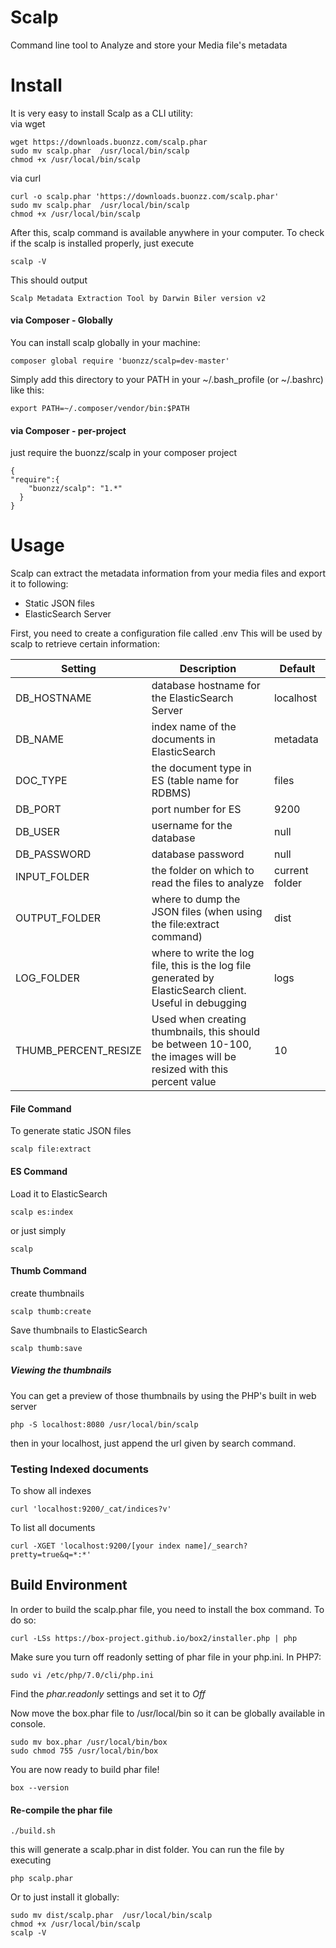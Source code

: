 Scalp
=====

Command line tool to Analyze and store your Media file's metadata 

Install
=======

It is very easy to install Scalp as a CLI utility:
<br/>
via wget
```
wget https://downloads.buonzz.com/scalp.phar
sudo mv scalp.phar  /usr/local/bin/scalp
chmod +x /usr/local/bin/scalp
```
via curl

```
curl -o scalp.phar 'https://downloads.buonzz.com/scalp.phar'
sudo mv scalp.phar  /usr/local/bin/scalp
chmod +x /usr/local/bin/scalp
```

After this, scalp command is available anywhere in your computer. To check if the scalp is installed properly, just execute

```
scalp -V
```

This should output

```
Scalp Metadata Extraction Tool by Darwin Biler version v2
```


#### via Composer - Globally

You can install scalp globally in your machine:

```
composer global require 'buonzz/scalp=dev-master'
```

Simply add this directory to your PATH in your ~/.bash_profile (or ~/.bashrc) like this:

```
export PATH=~/.composer/vendor/bin:$PATH
```

#### via Composer - per-project

just require the buonzz/scalp in your composer project

```
{
"require":{
    "buonzz/scalp": "1.*"
  }
}
```

Usage
=====

Scalp can extract the metadata information from your media files and export it to following:

* Static JSON files
* ElasticSearch Server

First, you need to create a configuration file called .env This will be used by scalp to retrieve certain information:

| Setting       | Description                                                                                              | Default        |
|---------------|----------------------------------------------------------------------------------------------------------|----------------|
| DB_HOSTNAME   | database hostname for the ElasticSearch Server                                                           | localhost      |
| DB_NAME       | index name of the documents in ElasticSearch                                                             | metadata       |
| DOC_TYPE      | the document type in ES (table name for RDBMS)                                                           | files          |
| DB_PORT       | port number for ES                                                                                       | 9200           |
| DB_USER       | username for the database                                                                                | null           |
| DB_PASSWORD   | database password                                                                                        | null           |
| INPUT_FOLDER  | the folder on which to read the files to analyze                                                         | current folder |
| OUTPUT_FOLDER | where to dump the JSON files (when using the file:extract command)                                       | dist           |
| LOG_FOLDER    | where to write the log file, this is the log file generated by ElasticSearch client. Useful in debugging | logs           |
| THUMB_PERCENT_RESIZE    | Used when creating thumbnails, this should be between 10-100, the images will be resized with this percent value | 10           |


#### File Command

To generate static JSON files
```
scalp file:extract
```

#### ES Command

Load it to ElasticSearch
```
scalp es:index
```

or just simply
```
scalp
```

#### Thumb Command

create thumbnails
```
scalp thumb:create
```

Save thumbnails to ElasticSearch
```
scalp thumb:save
```

##### Viewing the thumbnails

You can get a preview of those thumbnails by using the PHP's built in web server

```
php -S localhost:8080 /usr/local/bin/scalp
``` 
then in your localhost, just append the url given by search command.

### Testing Indexed documents

To show all indexes
```
curl 'localhost:9200/_cat/indices?v'
```

To list all documents
```
curl -XGET 'localhost:9200/[your index name]/_search?pretty=true&q=*:*'
```

## Build Environment


In order to build the scalp.phar file, you need to install the box command. To do so:
```
curl -LSs https://box-project.github.io/box2/installer.php | php
```

Make sure you turn off readonly setting of phar file in your php.ini. In PHP7:

```
sudo vi /etc/php/7.0/cli/php.ini
```
Find the *phar.readonly* settings and set it to *Off*


Now move the box.phar file to /usr/local/bin so it can be globally available in console.

```
sudo mv box.phar /usr/local/bin/box
sudo chmod 755 /usr/local/bin/box
```

You are now ready to build phar file!

```
box --version
```

#### Re-compile the phar file

```
./build.sh
```

this will generate a scalp.phar in dist folder. You can run the file by executing

```
php scalp.phar
```

Or to just install it globally:

```
sudo mv dist/scalp.phar  /usr/local/bin/scalp
chmod +x /usr/local/bin/scalp
scalp -V
```
